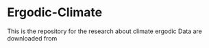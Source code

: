 # Ergodic-Climate
This is the repository for the research about climate ergodic
Data are downloaded from 
